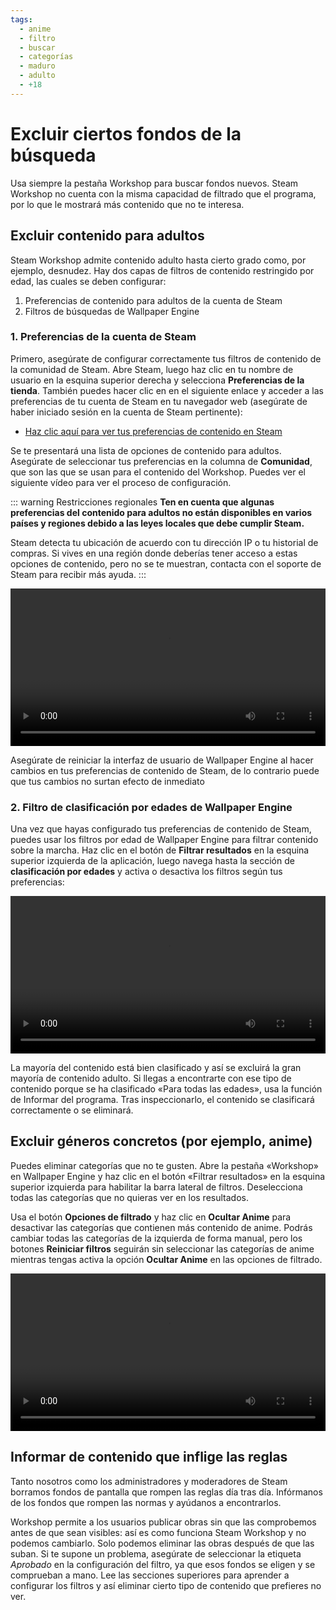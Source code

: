 ```yaml
---
tags:
  - anime
  - filtro
  - buscar
  - categorías
  - maduro
  - adulto
  - +18
---
```


# Excluir ciertos fondos de la búsqueda

Usa siempre la pestaña Workshop para buscar fondos nuevos. Steam Workshop no cuenta con la misma capacidad de filtrado que el programa, por lo que le mostrará más contenido que no te interesa.

## Excluir contenido para adultos

Steam Workshop admite contenido adulto hasta cierto grado como, por ejemplo, desnudez. Hay dos capas de filtros de contenido restringido por edad, las cuales se deben configurar:

1. Preferencias de contenido para adultos de la cuenta de Steam
2. Filtros de búsquedas de Wallpaper Engine

### 1. Preferencias de la cuenta de Steam

Primero, asegúrate de configurar correctamente tus filtros de contenido de la comunidad de Steam. Abre Steam, luego haz clic en tu nombre de usuario en la esquina superior derecha y selecciona **Preferencias de la tienda**. También puedes hacer clic en en el siguiente enlace y acceder a las preferencias de tu cuenta de Steam en tu navegador web (asegúrate de haber iniciado sesión en la cuenta de Steam pertinente):

* [Haz clic aquí para ver tus preferencias de contenido en Steam](https://store.steampowered.com/account/preferences/)

Se te presentará una lista de opciones de contenido para adultos. Asegúrate de seleccionar tus preferencias en la columna de **Comunidad**, que son las que se usan para el contenido del Workshop. Puedes ver el siguiente vídeo para ver el proceso de configuración.

::: warning
Restricciones regionales **Ten en cuenta que algunas preferencias del contenido para adultos no están disponibles en varios países y regiones debido a las leyes locales que debe cumplir Steam.**

Steam detecta tu ubicación de acuerdo con tu dirección IP o tu historial de compras. Si vives en una región donde deberías tener acceso a estas opciones de contenido, pero no se te muestran, contacta con el soporte de Steam para recibir más ayuda.
:::

<video width="100%" autoplay loop>
  <source src="/videos/steam_filterage.mp4" type="video/mp4">
  Tu navegador no admite la etiqueta de vídeo.
</video>

Asegúrate de reiniciar la interfaz de usuario de Wallpaper Engine al hacer cambios en tus preferencias de contenido de Steam, de lo contrario puede que tus cambios no surtan efecto de inmediato

### 2. Filtro de clasificación por edades de Wallpaper Engine

Una vez que hayas configurado tus preferencias de contenido de Steam, puedes usar los filtros por edad de Wallpaper Engine para filtrar contenido sobre la marcha. Haz clic en el botón de **Filtrar resultados** en la esquina superior izquierda de la aplicación, luego navega hasta la sección de **clasificación por edades** y activa o desactiva los filtros según tus preferencias:

<video width="100%" autoplay loop>
  <source src="/videos/filterage.mp4" type="video/mp4">
  Tu navegador no admite la etiqueta de vídeo.
</video>

La mayoría del contenido está bien clasificado y así se excluirá la gran mayoría de contenido adulto. Si llegas a encontrarte con ese tipo de contenido porque se ha clasificado «Para todas las edades», usa la función de Informar del programa. Tras inspeccionarlo, el contenido se clasificará correctamente o se eliminará.

## Excluir géneros concretos (por ejemplo, anime)

Puedes eliminar categorías que no te gusten. Abre la pestaña «Workshop» en Wallpaper Engine y haz clic en el botón «Filtrar resultados» en la esquina superior izquierda para habilitar la barra lateral de filtros. Deselecciona todas las categorías que no quieras ver en los resultados.

Usa el botón **Opciones de filtrado** y haz clic en **Ocultar Anime** para desactivar las categorías que contienen más contenido de anime. Podrás cambiar todas las categorías de la izquierda de forma manual, pero los botones **Reiniciar filtros** seguirán sin seleccionar las categorías de anime mientras tengas activa la opción **Ocultar Anime** en las opciones de filtrado.

<video width="100%" autoplay loop>
  <source src="/videos/filtercontent.mp4" type="video/mp4">
  Tu navegador no admite la etiqueta de vídeo.
</video>

## Informar de contenido que inflige las reglas

Tanto nosotros como los administradores y moderadores de Steam borramos fondos de pantalla que rompen las reglas día tras día. Infórmanos de los fondos que rompen las normas y ayúdanos a encontrarlos.

Workshop permite a los usuarios publicar obras sin que las comprobemos antes de que sean visibles: así es como funciona Steam Workshop y no podemos cambiarlo. Solo podemos eliminar las obras después de que las suban. Si te supone un problema, asegúrate de seleccionar la etiqueta *Aprobado* en la configuración del filtro, ya que esos fondos se eligen y se comprueban a mano. Lee las secciones superiores para aprender a configurar los filtros y así eliminar cierto tipo de contenido que prefieres no ver.